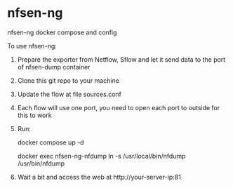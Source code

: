 # nfsen-ng
nfsen-ng docker compose and config

To use nfsen-ng:
1. Prepare the exporter from Netflow, Sflow and let it send data to the port of nfsen-dump container
2. Clone this git repo to your machine
3. Update the flow at file sources.conf
4. Each flow will use one port, you need to open each port to outside for this to work
5. Run:
   
   docker compose up -d
   
   docker exec nfsen-ng-nfdump ln -s /usr/local/bin/nfdump /usr/bin/nfdump
7. Wait a bit and access the web at  http://your-server-ip:81 
